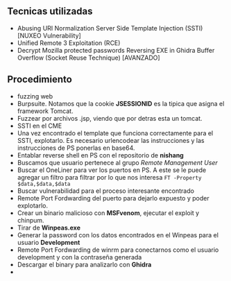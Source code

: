 ## Tecnicas utilizadas
- Abusing URI Normalization Server Side Template Injection (SSTI) [NUXEO Vulnerability]
- Unified Remote 3 Exploitation (RCE) 
- Decrypt Mozilla protected passwords Reversing EXE in Ghidra Buffer Overflow (Socket Reuse Technique) [AVANZADO]
## Procedimiento
- fuzzing web
- Burpsuite. Notamos que la cookie **JSESSIONID** es la tipica que asigna el framework Tomcat.
- Fuzzear por archivos .jsp, viendo que por detras esta un tomcat.
- SSTI en el CME
- Una vez encontrado el template que funciona correctamente para el SSTI, explotarlo. Es necesario urlencodear las instrucciones y las instrucciones de PS ponerlas en base64.
- Entablar reverse shell en PS con el repositorio de **nishang** 
- Buscamos que usuario pertenece al grupo *Remote Management User* 
- Buscar el OneLiner para ver los puertos en PS. A este se le puede agregar un filtro para filtrar por lo que nos interesa ``FT -Property $data,$data,$data``
- Buscar vulnerabilidad para el proceso interesante encontrado
- Remote Port Fordwarding del puerto para dejarlo expuesto y poder explotarlo.
- Crear un binario malicioso con **MSFvenom**, ejecutar el exploit y chinpum.
- Tirar de **Winpeas.exe**
- Generar la password con los datos encontrados en el Winpeas para el usuario **Development**
- Remote Port Fordwarding de winrm para conectarnos como el usuario development y con la contraseña generada
- Descargar el binary para analizarlo con **Ghidra**
- 